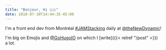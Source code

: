 ```yaml
---
title: "Bonjour, Hi 🇨🇦"
date: 2018-07-30T14:44:35-05:00
---
```


I'm a front end dev from Montréal [#JAMStacking](https://twitter.com/search?q=%23JAMstack&src=typeahead_click) daily at [@theNewDynamic](https://twitter.com/thenewdynamic)!

I'm big on Emojis and [@GoHugoIO](https://gohugo.io) on which I [write]({{< relref "/post" >}}) a lot.